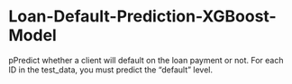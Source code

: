 # Loan-Default-Prediction-XGBoost-Model
pPredict whether a client will default on the loan payment or not. For each ID in the test_data, you must predict the “default” level.
